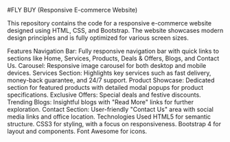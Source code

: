 #FLY BUY (Responsive E-commerce Website)

This repository contains the code for a responsive e-commerce website designed using HTML, CSS, and Bootstrap. The website showcases modern design principles and is fully optimized for various screen sizes.

Features
Navigation Bar: Fully responsive navigation bar with quick links to sections like Home, Services, Products, Deals & Offers, Blogs, and Contact Us.
Carousel: Responsive image carousel for both desktop and mobile devices.
Services Section: Highlights key services such as fast delivery, money-back guarantee, and 24/7 support.
Product Showcase: Dedicated section for featured products with detailed modal popups for product specifications.
Exclusive Offers: Special deals and festive discounts.
Trending Blogs: Insightful blogs with "Read More" links for further exploration.
Contact Section: User-friendly "Contact Us" area with social media links and office location.
Technologies Used
HTML5 for semantic structure.
CSS3 for styling, with a focus on responsiveness.
Bootstrap 4 for layout and components.
Font Awesome for icons.
